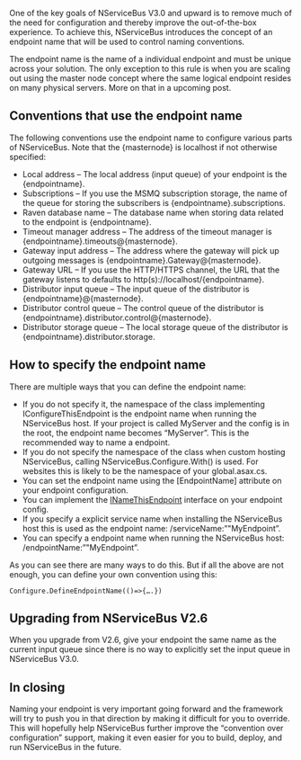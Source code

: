 <!--
title: "Convention over Configuration"
tags: 
-->

One of the key goals of NServiceBus V3.0 and upward is to remove much of the need for configuration and thereby improve the out-of-the-box experience. To achieve this, NServiceBus introduces the concept of an endpoint name that will be used to control naming conventions.

The endpoint name is the name of a individual endpoint and must be unique across your solution. The only exception to this rule is when you are scaling out using the master node concept where the same logical endpoint resides on many physical servers. More on that in a upcoming post.

Conventions that use the endpoint name
--------------------------------------

The following conventions use the endpoint name to configure various parts of NServiceBus. Note that the {masternode} is localhost if not otherwise specified:

-   Local address – The local address (input queue) of your endpoint is
    the {endpointname}.
-   Subscriptions – If you use the MSMQ subscription storage, the name
    of the queue for storing the subscribers is
    {endpointname}.subscriptions.
-   Raven database name – The database name when storing data related to
    the endpoint is {endpointname}.
-   Timeout manager address – The address of the timeout manager is
    {endpointname}.timeouts@{masternode}.
-   Gateway input address – The address where the gateway will pick up
    outgoing messages is {endpointname}.Gateway@{masternode}.
-   Gateway URL – If you use the HTTP/HTTPS channel, the URL that the
    gateway listens to defaults to http(s)://localhost/{endpointname}.
-   Distributor input queue – The input queue of the distributor is
    {endpointname}@{masternode}.
-   Distributor control queue – The control queue of the distributor is
    {endpointname}.distributor.control@{masternode}.
-   Distributor storage queue – The local storage queue of the
    distributor is {endpointname}.distributor.storage.

How to specify the endpoint name
--------------------------------

There are multiple ways that you can define the endpoint name:

-   If you do not specify it, the namespace of the class implementing
    IConfigureThisEndpoint is the endpoint name when running the
    NServiceBus host. If your project is called MyServer and the config
    is in the root, the endpoint name becomes “MyServer”. This is the
    recommended way to name a endpoint.
-   If you do not specify the namespace of the class when custom hosting
    NServiceBus, calling NServiceBus.Configure.With() is used. For
    websites this is likely to be the namespace of your global.asax.cs.
-   You can set the endpoint name using the [EndpointName] attribute on
    your endpoint configuration.
-   You can implement the
    [INameThisEndpoint](https://github.com/NServiceBus/NServiceBus/blob/master/src/hosting/NServiceBus.Hosting/Configuration/INameThisEndpoint.cs)
    interface on your endpoint config.
-   If you specify a explicit service name when installing the
    NServiceBus host this is used as the endpoint name:
    /serviceName:”"MyEndpoint”.
-   You can specify a endpoint name when running the NServiceBus host:
    /endpointName:”"MyEndpoint”.


As you can see there are many ways to do this. But if all the above are not enough, you can define your own convention using this:



    Configure.DefineEndpointName(()=>{….})


Upgrading from NServiceBus V2.6
-------------------------------

When you upgrade from V2.6, give your endpoint the same name as the current input queue since there is no way to explicitly set the input queue in NServiceBus V3.0.

In closing
----------

Naming your endpoint is very important going forward and the framework will try to push you in that direction by making it difficult for you to override. This will hopefully help NServiceBus further improve the
“convention over configuration” support, making it even easier for you to build, deploy, and run NServiceBus in the future.

